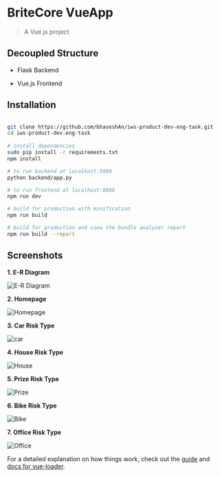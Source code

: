 # BriteCore VueApp

> A Vue.js project

## Decoupled Structure

- Flask Backend

- Vue.js Frontend

## Installation
 
``` bash

git clone https://github.com/bhaveshAn/iws-product-dev-eng-task.git
cd iws-product-dev-eng-task
 
# install dependencies
sudo pip install -r requirements.txt
npm install

# to run backend at localhost:5000
python backend/app.py

# to run frontend at localhost:8080
npm run dev

# build for production with minification
npm run build

# build for production and view the bundle analyzer report
npm run build --report
```
## Screenshots

**1. E-R Diagram**

![E-R Diagram](https://image.ibb.co/ePKKWH/E_R_diagram.png)

**2. Homepage**

![Homepage](https://image.ibb.co/d184Fc/homepage.png)

**3. Car Risk Type**

![car](https://image.ibb.co/iUhpWH/car.png)

**4. House Risk Type**

![House](https://image.ibb.co/cN7v5c/house.png)

**5. Prize Risk Type**

![Prize](https://image.ibb.co/bJhZyx/prize.png)

**6. Bike Risk Type**

![Bike](https://image.ibb.co/mr7jyx/bike.png)

**7. Office Risk Type**

![Office](https://image.ibb.co/bXFq5c/office.png)

For a detailed explanation on how things work, check out the [guide](http://vuejs-templates.github.io/webpack/) and [docs for vue-loader](http://vuejs.github.io/vue-loader).
